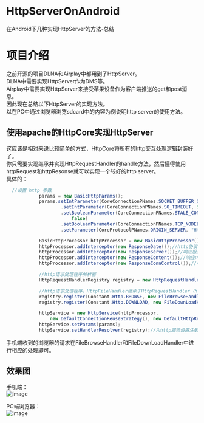 # HttpServerOnAndroid
在Android下几种实现HttpServer的方法-总结

# 项目介绍 
之前开源的项目DLNA和Airplay中都用到了HttpServer。   
DLNA中需要实现HttpServer作为DMS等。  
Airplay中需要实现HttpServer来接受苹果设备作为客户端推送的get和post消息。   
因此现在总结以下HttpServer的实现方法。  
以在PC中通过浏览器浏览sdcard中的内容为例说明http server的使用方法。  

## 使用apache的HttpCore实现HttpServer
这应该是相对来说比较简单的方式，HttpCore将所有的http交互处理逻辑封装好了。    
你只需要实现继承并实现HttpRequestHandler的handle方法，然后懂得使用httpRequest和httpResonse就可以实现一个较好的http server。    
具体的：   
```JAVA
  //设置 http 参数
            params = new BasicHttpParams();
            params.setIntParameter(CoreConnectionPNames.SOCKET_BUFFER_SIZE, 8 * 1024)
                    .setIntParameter(CoreConnectionPNames.SO_TIMEOUT, 5 * 1000)
                    .setBooleanParameter(CoreConnectionPNames.STALE_CONNECTION_CHECK,
                        false)
                    .setBooleanParameter(CoreConnectionPNames.TCP_NODELAY, true)
                    .setParameter(CoreProtocolPNames.ORIGIN_SERVER, "HttpComponents/1.1");

            BasicHttpProcessor httpProcessor = new BasicHttpProcessor();//http协议处理器
            httpProcessor.addInterceptor(new ResponseDate());//http协议拦截器，响应日期
            httpProcessor.addInterceptor(new ResponseServer());//响应服务器
            httpProcessor.addInterceptor(new ResponseContent());//响应内容
            httpProcessor.addInterceptor(new ResponseConnControl());//响应连接控制

            //http请求处理程序解析器
            HttpRequestHandlerRegistry registry = new HttpRequestHandlerRegistry();

            //http请求处理程序，HttpFileHandler继承于HttpRequestHandler（http请求处理程序)
            registry.register(Constant.Http.BROWSE, new FileBrowseHandler(webRoot));
            registry.register(Constant.Http.DOWNLOAD, new FileDownLoadHandler(webRoot));

            httpService = new HttpService(httpProcessor,
                new DefaultConnectionReuseStrategy(), new DefaultHttpResponseFactory());
            httpService.setParams(params);
            httpService.setHandlerResolver(registry);//为http服务设置注册好的请求处理器。
```
手机端收到的浏览器的请求在FileBrowseHandler和FileDownLoadHandler中进行相应的处理即可。  

## 效果图
手机端：     
![image](https://github.com/gpfduoduo/HttpServerOnAndroid/blob/master/device-2015-09-05-220442.png "手机端效果图")     

PC端浏览器：   
![image](https://github.com/gpfduoduo/HttpServerOnAndroid/blob/master/http%20core%20browse%20sdcard.PNG "PC端浏览器效果图")   
